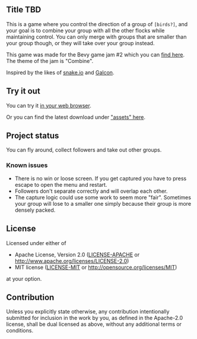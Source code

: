 ## Title TBD

This is a game where you control the direction of a group of `[birds?]`, and your goal is to combine your group with all the other flocks while maintaining control.
You can only merge with groups that are smaller than your group though, or they will take over your group instead.

This game was made for the Bevy game jam #2 which you can [find here](https://itch.io/jam/bevy-jam-2). The theme of the jam is "Combine".

Inspired by the likes of [snake.io](https://snake.io) and [Galcon](https://en.wikipedia.org/wiki/Galcon).

## Try it out
You can try it [in your web browser](https://prawl.itch.io/bevy-game-jam-2?secret=muIxabT0urrjAbmM4MqhtxifGR4).

Or you can find the latest download under ["assets" here](https://github.com/paul-hansen/bevy-jam-2/releases/tag/v0.1.0).

## Project status

You can fly around, collect followers and take out other groups.

### Known issues

- There is no win or loose screen. If you get captured you have to press escape to open the menu and restart.
- Followers don't separate correctly and will overlap each other.
- The capture logic could use some work to seem more "fair". Sometimes your group will lose to a smaller one simply because their group is more densely packed.

## License

Licensed under either of

* Apache License, Version 2.0
  ([LICENSE-APACHE](LICENSE-APACHE) or http://www.apache.org/licenses/LICENSE-2.0)
* MIT license
  ([LICENSE-MIT](LICENSE-MIT) or http://opensource.org/licenses/MIT)

at your option.

## Contribution

Unless you explicitly state otherwise, any contribution intentionally submitted
for inclusion in the work by you, as defined in the Apache-2.0 license, shall be
dual licensed as above, without any additional terms or conditions.